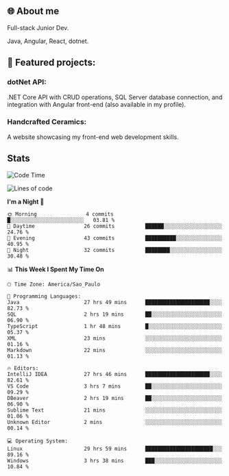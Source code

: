 ## 🌐 About me
Full-stack
Junior Dev. 

Java, Angular, React, dotnet.

## 🔧 Featured projects:
### dotNet API: 
.NET Core API with CRUD operations, SQL Server database connection, and integration with Angular front-end (also available in my profile).
### Handcrafted Ceramics: 
A website showcasing my front-end web development skills.

## Stats

<!--START_SECTION:waka-->
![Code Time](http://img.shields.io/badge/Code%20Time-86%20hrs%2055%20mins-blue)

![Lines of code](https://img.shields.io/badge/From%20Hello%20World%20I%27ve%20Written-36.0%20thousand%20lines%20of%20code-blue)

**I'm a Night 🦉** 

```text
🌞 Morning                4 commits           █░░░░░░░░░░░░░░░░░░░░░░░░   03.81 % 
🌆 Daytime                26 commits          ██████░░░░░░░░░░░░░░░░░░░   24.76 % 
🌃 Evening                43 commits          ██████████░░░░░░░░░░░░░░░   40.95 % 
🌙 Night                  32 commits          ████████░░░░░░░░░░░░░░░░░   30.48 % 
```


📊 **This Week I Spent My Time On** 

```text
🕑︎ Time Zone: America/Sao_Paulo

💬 Programming Languages: 
Java                     27 hrs 49 mins      █████████████████████░░░░   82.73 % 
SQL                      2 hrs 19 mins       ██░░░░░░░░░░░░░░░░░░░░░░░   06.90 % 
TypeScript               1 hr 48 mins        █░░░░░░░░░░░░░░░░░░░░░░░░   05.37 % 
XML                      23 mins             ░░░░░░░░░░░░░░░░░░░░░░░░░   01.16 % 
Markdown                 22 mins             ░░░░░░░░░░░░░░░░░░░░░░░░░   01.13 % 

🔥 Editors: 
IntelliJ IDEA            27 hrs 46 mins      █████████████████████░░░░   82.61 % 
VS Code                  3 hrs 7 mins        ██░░░░░░░░░░░░░░░░░░░░░░░   09.29 % 
DBeaver                  2 hrs 19 mins       ██░░░░░░░░░░░░░░░░░░░░░░░   06.90 % 
Sublime Text             21 mins             ░░░░░░░░░░░░░░░░░░░░░░░░░   01.06 % 
Unknown Editor           2 mins              ░░░░░░░░░░░░░░░░░░░░░░░░░   00.14 % 

💻 Operating System: 
Linux                    29 hrs 59 mins      ██████████████████████░░░   89.16 % 
Windows                  3 hrs 38 mins       ███░░░░░░░░░░░░░░░░░░░░░░   10.84 % 
```


<!--END_SECTION:waka-->
